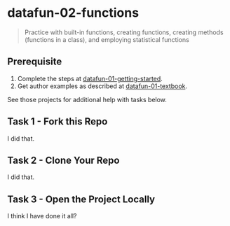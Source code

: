 # datafun-02-functions

> Practice with built-in functions, creating functions, creating methods (functions in a class), and employing statistical functions

## Prerequisite

1. Complete the steps at [datafun-01-getting-started](https://github.com/denisecase/datafun-01-getting-started).
1. Get author examples as described at [datafun-01-textbook](https://github.com/denisecase/datafun-01-textbook).

See those projects for additional help with tasks below. 

## Task 1 - Fork this Repo

I did that.

## Task 2 - Clone Your Repo 

I did that.

## Task 3 - Open the Project Locally

I think I have done it all? 
